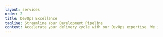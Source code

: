 ```yaml
---
layout: services
order: 2
title: DevOps Excellence
tagline: Streamline Your Development Pipeline
content: Accelerate your delivery cycle with our DevOps expertise. We implement automated workflows, continuous integration/deployment systems, and infrastructure as code to increase your development efficiency and reduce time-to-market.
---
```

